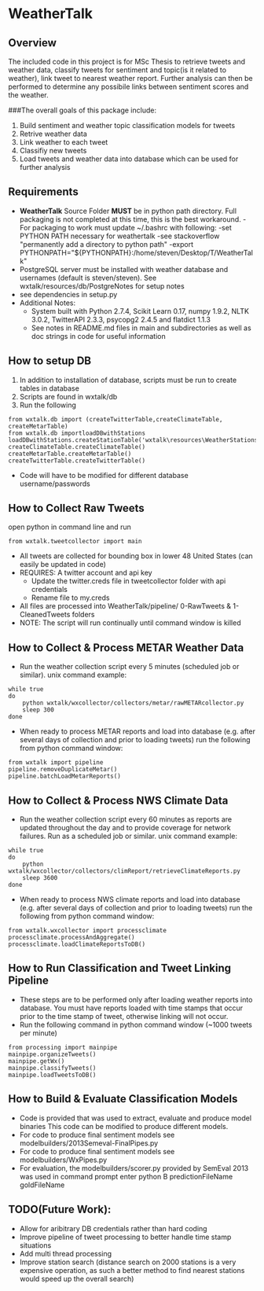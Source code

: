  WeatherTalk
==============   
Overview
--------------   
The included code in this project is for MSc Thesis to retrieve tweets and weather data,
classify tweets for sentiment and topic(is it related to weather), link tweet to nearest weather report.
Further analysis can then be performed to determine any possibile links between sentiment scores and the weather.

###The overall goals of this package include:
1. Build sentiment and weather topic classification models for tweets
2. Retrive weather data
3. Link weather to each tweet
4. Classifiy new tweets
5. Load tweets and weather data into database which can be used for further analysis

Requirements
--------------  
-   **WeatherTalk** Source Folder **MUST** be in python path directory.  Full packaging is not completed at this time, this is the best workaround.
        -For packaging to work must update ~/.bashrc with following:
        -set PYTHON PATH necessary for weathertalk
        -see stackoverflow "permanently add a directory to python path"
        -export PYTHONPATH="${PYTHONPATH}:/home/steven/Desktop/T/WeatherTalk"
-   PostgreSQL server must be installed with weather database and usernames (default is steven/steven). See wxtalk/resources/db/PostgreNotes for setup notes
-   see dependencies in setup.py 
-   Additional Notes:
    -   System built with Python 2.7.4, Scikit Learn 0.17, numpy 1.9.2, 
    NLTK 3.0.2, TwitterAPI 2.3.3, psycopg2 2.4.5 and flatdict 1.1.3
    -   See notes in README.md files in main and subdirectories 
    as well as doc strings in code for useful information


How to setup DB
--------------
1. In addition to installation of database, scripts must be run to create tables in database
2. Scripts are found in wxtalk/db
3. Run the following
```
from wxtalk.db import (createTwitterTable,createClimateTable, createMetarTable)
from wxtalk.db importloadDBwithStations
loadDBwithStations.createStationTable('wxtalk\resources\WeatherStations\FullMasterStation.csv')
createClimateTable.createClimateTable()
createMetarTable.createMetarTable()
createTwitterTable.createTwitterTable()
```
- Code will have to be modified for different database username/passwords


How to Collect Raw Tweets
--------------    
open python in command line and run
```
from wxtalk.tweetcollector import main
```

- All tweets are collected for bounding box in lower 48 United States 
(can easily be updated in code)
- REQUIRES: A twitter account and api key
    - Update the twitter.creds file in tweetcollector folder with api credentials
    - Rename file to my.creds
- All files are processed into WeatherTalk/pipeline/ 0-RawTweets & 1-CleanedTweets folders
- NOTE: The script will run continually until command window is killed

How to Collect & Process METAR Weather Data
--------------------
- Run the weather collection script every 5 minutes (scheduled job or similar). 
unix command example:
```
while true
do 
    python wxtalk/wxcollector/collectors/metar/rawMETARcollector.py
    sleep 300
done
```
- When ready to process METAR reports and load into database 
(e.g. after several days of collection and prior to loading tweets) 
run the following from python command window:
```
from wxtalk import pipeline
pipeline.removeDuplicateMetar()
pipeline.batchLoadMetarReports()
```


How to Collect & Process NWS Climate Data
--------------------
- Run the weather collection script every 60 minutes as reports are updated
throughout the day and to provide coverage for network failures. Run as a 
scheduled job or similar. 
unix command example:
```
while true
do 
    python wxtalk/wxcollector/collectors/climReport/retrieveClimateReports.py
    sleep 3600
done
```
- When ready to process NWS climate reports and load into database 
(e.g. after several days of collection and prior to loading tweets) 
run the following from python command window:
```
from wxtalk.wxcollector import processclimate
processclimate.processAndAggregate()
processclimate.loadClimateReportsToDB()
```

How to Run Classification and Tweet Linking Pipeline
----------------------
- These steps are to be performed only after loading weather reports into 
database. You must have reports loaded with time stamps that occur prior to the 
time stamp of tweet, otherwise linking will not occur.
- Run the following command in python command window (~1000 tweets per minute)
```
from processing import mainpipe
mainpipe.organizeTweets()
mainpipe.getWx()
mainpipe.classifyTweets()
mainpipe.loadTweetsToDB()
```


How to Build & Evaluate Classification Models
--------------------
- Code is provided that was used to extract, evaluate and produce model binaries
This code can be modified to produce different models.
- For code to produce final sentiment models see 
modelbuilders/2013Semeval-FinalPipes.py
- For code to produce final sentiment models see 
modelbuilders/WxPipes.py
- For evaluation, the modelbuilders/scorer.py provided by SemEval 2013 was used
in command prompt enter python B predictionFileName goldFileName


TODO(Future Work):
-----
- Allow for aribitrary DB credentials rather than hard coding
- Improve pipeline of tweet processing to better handle time stamp situations
- Add multi thread processing
- Improve station search (distance search on 2000 stations is a very expensive
operation, as such a better method to find nearest stations would speed up 
the overall search)





